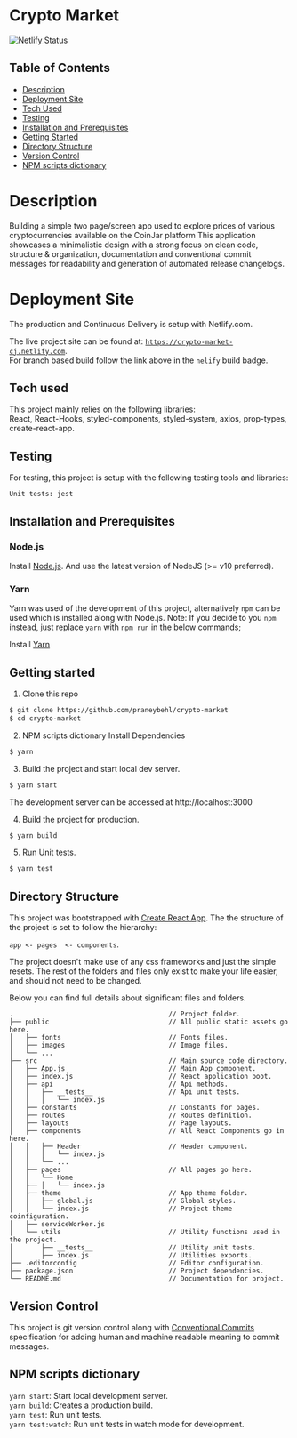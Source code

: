 # Crypto Market

[![Netlify Status](https://api.netlify.com/api/v1/badges/7acf0196-460f-4259-802c-413917a69f74/deploy-status)](https://app.netlify.com/sites/crypto-market-cj/deploys)

## Table of Contents

* [Description](#user-content-description)
* [Deployment Site](#user-content-static-build-site)
* [Tech Used](#user-content-tech-used)
* [Testing](#user-content-testing)
* [Installation and Prerequisites](#user-content-installation-and-prerequisites)
* [Getting Started](#user-content-getting-started)
* [Directory Structure](#user-content-directory-structure)
* [Version Control](#user-content-version-control)
* [NPM scripts dictionary ](#user-content-npm-scripts-dictionary)


# Description
Building a simple two page/screen app used to explore prices of various cryptocurrencies available on the CoinJar platform
This application showcases a minimalistic design with a strong focus on clean code, structure & organization, documentation
and conventional commit messages for readability and generation of automated release changelogs.  

# Deployment Site
The production and Continuous Delivery is setup with Netlify.com.

The live project site can be found at: [`https://crypto-market-cj.netlify.com`](https://crypto-market-cj.netlify.com).  
For branch based build follow the link above in the `nelify` build badge.

## Tech used
This project mainly relies on the following libraries:  
React, React-Hooks, styled-components, styled-system, axios, prop-types, create-react-app.


## Testing
For testing, this project is setup with the following testing tools and libraries:

`Unit tests: jest`


## Installation and Prerequisites

### Node.js

Install [Node.js](https://nodejs.org/en/download/). And use the latest version of NodeJS (>= v10 preferred).

### Yarn
Yarn was used of the development of this project, alternatively `npm` can be used which is installed along with Node.js.
Note: If you decide to you `npm` instead, just replace `yarn` with `npm run` in the below commands;


Install [Yarn](https://yarnpkg.com/lang/en/docs/install/)

## Getting started

1. Clone this repo 
```bash
$ git clone https://github.com/praneybehl/crypto-market
$ cd crypto-market
```

2. NPM scripts dictionary Install Dependencies
```bash
$ yarn
```

3. Build the project and start local dev server.
```bash
$ yarn start
```
The development server can be accessed at http://localhost:3000

4. Build the project for production.
```bash
$ yarn build
```

5. Run Unit tests.
```bash
$ yarn test
```


## Directory Structure

This project was bootstrapped with [Create React App](https://github.com/facebook/create-react-app).
The the structure of the project is set to follow the hierarchy:

`app <- pages  <- components`.

The project doesn't make use of any css frameworks and just the simple resets.
The rest of the folders and files only exist to make your life easier, and should not need to be changed.

Below you can find full details about significant files and folders.

```bass
.                                       // Project folder.
├── public                              // All public static assets go here.
│   ├── fonts                           // Fonts files.
│   ├── images                          // Image files.
│   └── ...
├── src                                 // Main source code directory.
│   ├── App.js                          // Main App component.
│   ├── index.js                        // React application boot.
│   ├── api                             // Api methods.
│   │   ├── __tests__                   // Api unit tests.
│   │   │   └── index.js
│   ├── constants                       // Constants for pages.
│   ├── routes                          // Routes definition.
│   ├── layouts                         // Page layouts.
│   ├── components                      // All React Components go in here.
│   │   ├── Header                      // Header component.
│   │   │   └── index.js
│   │   └── ...
│   ├── pages                           // All pages go here.
│   │   └── Home
│   ├── │   └── index.js
│   ├── theme                           // App theme folder.
│   │   ├── global.js                   // Global styles.
│   │   └── index.js                    // Project theme coinfiguration.
│   ├── serviceWorker.js
│   └── utils                           // Utility functions used in the project.
│       ├── __tests__                   // Utility unit tests.
│       ├── index.js                    // Utilities exports.
├── .editorconfig                       // Editor configuration.
├── package.json                        // Project dependencies.
└── README.md                           // Documentation for project.
```

## Version Control
This project is git version control along with [Conventional Commits](https://www.conventionalcommits.org/) 
specification for adding human and machine readable meaning to commit messages.


## NPM scripts dictionary

`yarn start`:			Start local development server.  
`yarn build`:			Creates a production build.   
`yarn test`:			Run unit tests.  
`yarn test:watch`:		Run unit tests in watch mode for development.  

